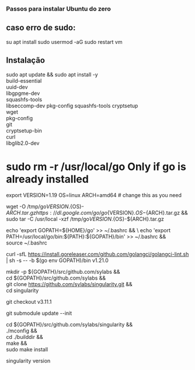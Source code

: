### Passos para instalar Ubuntu do zero

## caso erro de sudo:
su
apt install sudo
usermod -aG sudo <username>
restart vm


## Instalação
sudo apt update && sudo apt install -y \
    build-essential \
    uuid-dev \
    libgpgme-dev \
    squashfs-tools \
    libseccomp-dev pkg-config squashfs-tools cryptsetup \
    wget \
    pkg-config \
    git \
    cryptsetup-bin \
    curl \
    libglib2.0-dev
    
# sudo rm -r /usr/local/go Only if go is already installed

export VERSION=1.19 OS=linux ARCH=amd64  # change this as you need

wget -O /tmp/go${VERSION}.${OS}-${ARCH}.tar.gz https://dl.google.com/go/go${VERSION}.${OS}-${ARCH}.tar.gz && \
sudo tar -C /usr/local -xzf /tmp/go${VERSION}.${OS}-${ARCH}.tar.gz

echo 'export GOPATH=${HOME}/go' >> ~/.bashrc && \
echo 'export PATH=/usr/local/go/bin:${PATH}:${GOPATH}/bin' >> ~/.bashrc && \
source ~/.bashrc

curl -sfL https://install.goreleaser.com/github.com/golangci/golangci-lint.sh |
sh -s -- -b $(go env GOPATH)/bin v1.21.0

mkdir -p ${GOPATH}/src/github.com/sylabs && \
cd ${GOPATH}/src/github.com/sylabs && \
git clone https://github.com/sylabs/singularity.git && \
cd singularity

git checkout v3.11.1

git submodule update --init

cd ${GOPATH}/src/github.com/sylabs/singularity && \
./mconfig && \
cd ./builddir && \
make && \
sudo make install

singularity version
